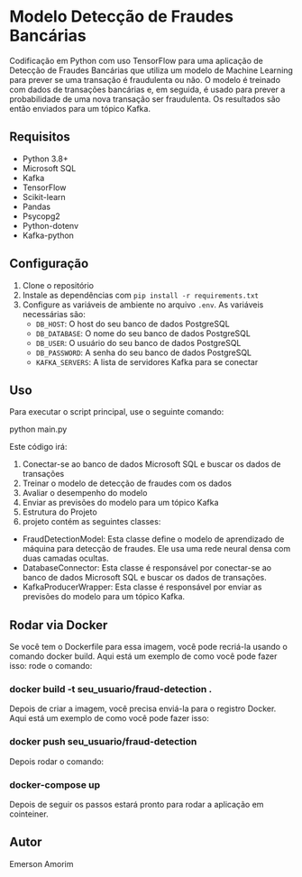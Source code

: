 # Modelo Detecção de Fraudes Bancárias

Codificação em Python com uso TensorFlow para uma aplicação de Detecção de Fraudes Bancárias que utiliza um modelo de Machine Learning para prever se uma transação é fraudulenta ou não. O modelo é treinado com dados de transações bancárias e, em seguida, é usado para prever a probabilidade de uma nova transação ser fraudulenta. Os resultados são então enviados para um tópico Kafka.

## Requisitos

- Python 3.8+
- Microsoft SQL
- Kafka
- TensorFlow
- Scikit-learn
- Pandas
- Psycopg2
- Python-dotenv
- Kafka-python

## Configuração

1. Clone o repositório
2. Instale as dependências com `pip install -r requirements.txt`
3. Configure as variáveis de ambiente no arquivo `.env`. As variáveis necessárias são:
    - `DB_HOST`: O host do seu banco de dados PostgreSQL
    - `DB_DATABASE`: O nome do seu banco de dados PostgreSQL
    - `DB_USER`: O usuário do seu banco de dados PostgreSQL
    - `DB_PASSWORD`: A senha do seu banco de dados PostgreSQL
    - `KAFKA_SERVERS`: A lista de servidores Kafka para se conectar

## Uso

Para executar o script principal, use o seguinte comando:

python main.py

Este código irá:

1. Conectar-se ao banco de dados Microsoft SQL e buscar os dados de transações
2. Treinar o modelo de detecção de fraudes com os dados
3. Avaliar o desempenho do modelo
4. Enviar as previsões do modelo para um tópico Kafka
5. Estrutura do Projeto
6. projeto contém as seguintes classes:

- FraudDetectionModel: Esta classe define o modelo de aprendizado de máquina para detecção de fraudes. Ele usa uma rede neural densa com duas camadas ocultas.
- DatabaseConnector: Esta classe é responsável por conectar-se ao banco de dados Microsoft SQL e buscar os dados de transações.
- KafkaProducerWrapper: Esta classe é responsável por enviar as previsões do modelo para um tópico Kafka.


## Rodar via Docker

Se você tem o Dockerfile para essa imagem, você pode recriá-la usando o comando docker build. Aqui está um exemplo de como você pode fazer isso:
rode o comando: 
### docker build -t seu_usuario/fraud-detection .

Depois de criar a imagem, você precisa enviá-la para o registro Docker. Aqui está um exemplo de como você pode fazer isso:
### docker push seu_usuario/fraud-detection

Depois rodar o comando:
### docker-compose up

Depois de seguir os passos estará pronto para rodar a aplicação em cointeiner.

## Autor
Emerson Amorim
